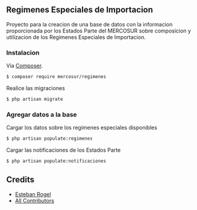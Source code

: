 ## Regimenes Especiales de Importacion

Proyecto para la creacion de una base de datos con la informacion proporcionada por los Estados Parte del MERCOSUR sobre composicion y utilizacion de los Regimenes Especiales de Importacion.

### Instalacion

Via [Composer](http://getcomposer.org/). 

``` bash
$ composer require mercosur/regimenes
```

Realice las migraciones

``` bash
$ php artisan migrate
```

### Agregar datos a la base

Cargar los datos sobre los regimenes especiales disponibles

``` bash
$ php artisan populate:regimenes
```

Cargar las notificaciones de los Estados Parte

``` bash
$ php artisan populate:notificaciones
```

## Credits

- [Esteban Rogel][link-author]
- [All Contributors][link-contributors]

[link-author]: https://github.com/mercosur
[link-contributors]: ../../contributors]